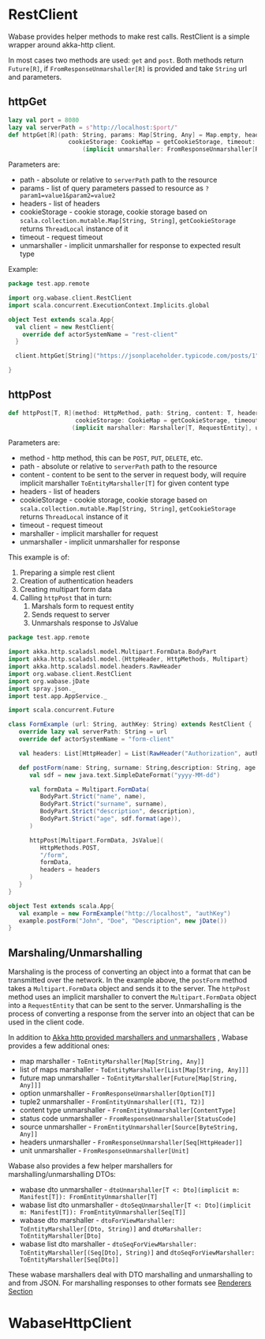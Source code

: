 # RestClient

Wabase provides helper methods to make rest calls. RestClient is a simple wrapper around akka-http client.

In most cases two methods are used: `get` and `post`. Both methods return `Future[R]`, 
if `FromResponseUnmarshaller[R]` is provided and take `String` url and parameters.

## httpGet

```scala
lazy val port = 8080
lazy val serverPath = s"http://localhost:$port/"
def httpGet[R](path: String, params: Map[String, Any] = Map.empty, headers: iSeq[HttpHeader] = iSeq(),
                 cookieStorage: CookieMap = getCookieStorage, timeout: FiniteDuration = requestTimeout)
                     (implicit unmarshaller: FromResponseUnmarshaller[R])
```

Parameters are: 

* path - absolute or relative to `serverPath` path to the resource
* params - list of query parameters passed to resource as `?param1=value1&param2=value2`
* headers - list of headers
* cookieStorage - cookie storage, cookie storage based on `scala.collection.mutable.Map[String, String]`, `getCookieStorage` returns `ThreadLocal` instance of it
* timeout - request timeout
* unmarshaller - implicit unmarshaller for response to expected result type

Example: 

```scala
package test.app.remote

import org.wabase.client.RestClient
import scala.concurrent.ExecutionContext.Implicits.global

object Test extends scala.App{
  val client = new RestClient{
    override def actorSystemName = "rest-client"
  }

  client.httpGet[String]("https://jsonplaceholder.typicode.com/posts/1").foreach(println)

}
```


## httpPost

```scala
def httpPost[T, R](method: HttpMethod, path: String, content: T, headers: iSeq[HttpHeader] = iSeq(),
                   cookieStorage: CookieMap = getCookieStorage, timeout: FiniteDuration = requestTimeout)
                  (implicit marshaller: Marshaller[T, RequestEntity], unmarshaller: FromResponseUnmarshaller[R])
```

Parameters are:

* method - http method, this can be `POST`, `PUT`, `DELETE`, etc.
* path - absolute or relative to `serverPath` path to the resource
* content - content to be sent to the server in request body, will require implicit marshaller `ToEntityMarshaller[T]` for given content type
* headers - list of headers
* cookieStorage - cookie storage, cookie storage based on `scala.collection.mutable.Map[String, String]`, `getCookieStorage` returns `ThreadLocal` instance of it
* timeout - request timeout
* marshaller - implicit marshaller for request
* unmarshaller - implicit unmarshaller for response


This example is of: 

1. Preparing a simple rest client
2. Creation of authentication headers
3. Creating multipart form data
4. Calling `httpPost` that in turn:
   1. Marshals form to request entity
   2. Sends request to server
   3. Unmarshals response to JsValue

```scala
package test.app.remote

import akka.http.scaladsl.model.Multipart.FormData.BodyPart
import akka.http.scaladsl.model.{HttpHeader, HttpMethods, Multipart}
import akka.http.scaladsl.model.headers.RawHeader
import org.wabase.client.RestClient
import org.wabase.jDate
import spray.json._
import test.app.AppService._

import scala.concurrent.Future

class FormExample (url: String, authKey: String) extends RestClient {
   override lazy val serverPath: String = url
   override def actorSystemName = "form-client"

   val headers: List[HttpHeader] = List(RawHeader("Authorization", authKey))

   def postForm(name: String, surname: String,description: String, age: jDate): Future[JsValue] = {
      val sdf = new java.text.SimpleDateFormat("yyyy-MM-dd")

      val formData = Multipart.FormData(
         BodyPart.Strict("name", name),
         BodyPart.Strict("surname", surname),
         BodyPart.Strict("description", description),
         BodyPart.Strict("age", sdf.format(age)),
      )

      httpPost[Multipart.FormData, JsValue](
         HttpMethods.POST,
         "/form",
         formData,
         headers = headers
      )
   }
}

object Test extends scala.App{
   val example = new FormExample("http://localhost", "authKey")
   example.postForm("John", "Doe", "Description", new jDate())
}

```

## Marshaling/Unmarshalling

Marshaling is the process of converting an object into a format that can be transmitted over the network.
In the example above, the `postForm` method takes a `Multipart.FormData` object and sends it to the server. 
The `httpPost` method uses an implicit marshaller to convert the `Multipart.FormData` object into a `RequestEntity` that can be sent to the server.
Unmarshalling is the process of converting a response from the server into an object that can be used in the client code.

In addition to [Akka http provided marshallers and unmarshallers](https://doc.akka.io/docs/akka-http/current/common/marshalling.html) ,
Wabase provides a few additional ones:

* map marshaller - `ToEntityMarshaller[Map[String, Any]]`
* list of maps marshaller - `ToEntityMarshaller[List[Map[String, Any]]]`
* future map unmarshaller - `ToEntityMarshaller[Future[Map[String, Any]]]`
* option unmarshaller - `FromResponseUnmarshaller[Option[T]]`
* tuple2 unmarshaller - `FromEntityUnmarshaller[(T1, T2)]`
* content type unmarshaller - `FromEntityUnmarshaller[ContentType]`
* status code unmarshaller - `FromResponseUnmarshaller[StatusCode]`
* source unmarshaller - `FromEntityUnmarshaller[Source[ByteString, Any]]`
* headers unmarshaller - `FromResponseUnmarshaller[Seq[HttpHeader]]`
* unit unmarshaller - `FromResponseUnmarshaller[Unit]`

Wabase also provides a few helper marshallers for marshalling/unmarshalling DTOs:

* wabase dto unmarshaller - `dtoUnmarshaller[T <: Dto](implicit m: Manifest[T]): FromEntityUnmarshaller[T]`
* wabase list dto unmarshaller - `dtoSeqUnmarshaller[T <: Dto](implicit m: Manifest[T]): FromEntityUnmarshaller[Seq[T]]`
* wabase dto marshaller - `dtoForViewMarshaller: ToEntityMarshaller[(Dto, String)]` and `dtoMarshaller: ToEntityMarshaller[Dto]`
* wabase list dto marshaller - `dtoSeqForViewMarshaller: ToEntityMarshaller[(Seq[Dto], String)]` and `dtoSeqForViewMarshaller: ToEntityMarshaller[Seq[Dto]]`

These wabase marshallers deal with DTO marshalling and unmarshalling to and from JSON. 
For marshalling responses to other formats see [Renderers Section](60_renderers.md)



# WabaseHttpClient